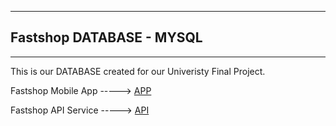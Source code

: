 ***
## Fastshop DATABASE - MYSQL

***

This is our DATABASE created for our Univeristy Final Project.

Fastshop Mobile App -----> [APP](https://github.com/krupikivan/FastshopMobileApp)

Fastshop API Service -----> [API](https://github.com/krupikivan/FastshopApiProvider)